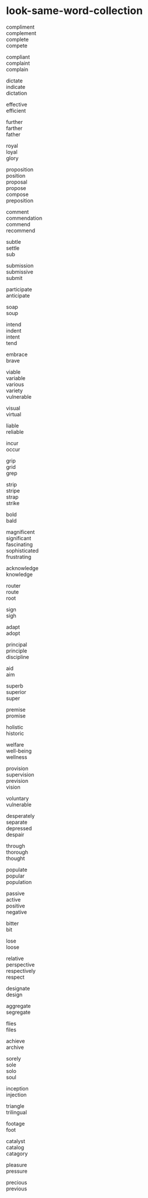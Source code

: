 # look-same-word-collection

compliment  
complement  
complete  
compete  

compliant  
complaint  
complain  


dictate  
indicate  
dictation  

effective  
efficient

further  
farther  
father  

royal  
loyal  
glory  

proposition  
position  
proposal  
propose  
compose  
preposition  

comment  
commendation  
commend  
recommend  

subtle  
settle  
sub  

submission  
submissive  
submit  

participate  
anticipate  

soap  
soup  

intend  
indent  
intent  
tend  

embrace  
brave  

viable  
variable  
various  
variety  
vulnerable  

visual  
virtual  

liable  
reliable  

incur  
occur  

grip  
grid  
grep 

strip   
stripe  
strap  
strike 

bold  
bald  

magnificent  
significant  
fascinating  
sophisticated  
frustrating  

acknowledge  
knowledge  

router  
route  
root  

sign  
sigh  

adapt  
adopt  

principal  
principle  
discipline  

aid  
aim  

superb  
superior  
super  

premise  
promise  

holistic  
historic  

welfare  
well-being  
wellness  

provision  
supervision  
prevision  
vision  

voluntary  
vulnerable  

desperately  
separate  
depressed  
despair  

through  
thorough  
thought  

populate  
popular  
population  

passive  
active  
positive  
negative  

bitter  
bit  

lose  
loose  

relative  
perspective  
respectively  
respect  

designate  
design  

aggregate  
segregate  

flies  
files  

achieve  
archive  

sorely  
sole  
solo  
soul  

inception  
injection  

triangle  
trilingual  

footage  
foot  

catalyst  
catalog  
catagory  

pleasure  
pressure  

precious  
previous  
